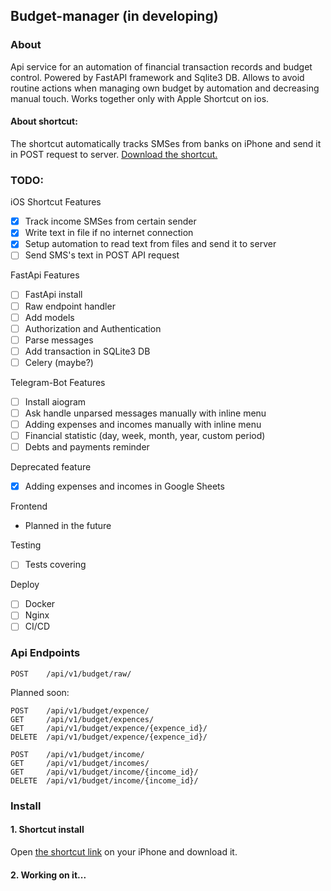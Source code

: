 ## Budget-manager (in developing)

### About
Api service for an automation of financial transaction records and budget control. Powered by FastAPI framework and Sqlite3 DB. 
Allows to avoid routine actions when managing own budget by automation and decreasing manual touch. Works together only with Apple Shortcut on ios.

#### About shortcut:
The shortcut automatically tracks SMSes from banks on iPhone and send it in POST request to server.
[Download the shortcut.](https://www.icloud.com/shortcuts/e5d3a6c244e7403eb7fa56cabb0fd2ac)

### TODO:
iOS Shortcut Features
- [X] Track income SMSes from certain sender
- [X] Write text in file if no internet connection
- [X] Setup automation to read text from files and send it to server
- [ ] Send SMS's text in POST API request

FastApi Features
- [ ] FastApi install
- [ ] Raw endpoint handler
- [ ] Add models
- [ ] Authorization and Authentication 
- [ ] Parse messages
- [ ] Add transaction in SQLite3 DB
- [ ] Celery (maybe?)

Telegram-Bot Features 
- [ ] Install aiogram
- [ ] Ask handle unparsed messages manually with inline menu
- [ ] Adding expenses and incomes manually with inline menu
- [ ] Financial statistic (day, week, month, year, custom period)
- [ ] Debts and payments reminder

Deprecated feature
- [X] Adding expenses and incomes in Google Sheets

Frontend
- Planned in the future

Testing
- [ ] Tests covering

Deploy
- [ ] Docker
- [ ] Nginx
- [ ] CI/CD

### Api Endpoints
```
POST    /api/v1/budget/raw/
```

Planned soon:
```
POST    /api/v1/budget/expence/
GET     /api/v1/budget/expences/
GET     /api/v1/budget/expence/{expence_id}/
DELETE  /api/v1/budget/expence/{expence_id}/

POST    /api/v1/budget/income/
GET     /api/v1/budget/incomes/
GET     /api/v1/budget/income/{income_id}/
DELETE  /api/v1/budget/income/{income_id}/
```

### Install

#### 1. Shortcut install
Open [the shortcut link](https://www.icloud.com/shortcuts/e5d3a6c244e7403eb7fa56cabb0fd2ac) on your iPhone and download it.

#### 2. Working on it...
